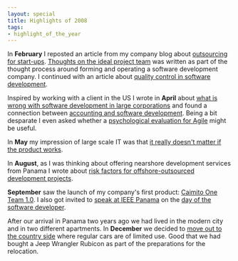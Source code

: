 ```yaml
---
layout: special
title: Highlights of 2008
tags:
- highlight_of_the_year
---
```


In **February** I reposted an article from my company blog about [outsourcing for start-ups](/2008/02/05/outsourcing-for-start-ups.html). [Thoughts on the ideal project team](/2008/02/05/thoughts-on-the-ideal-project-team.html) was written as part of the thought process around forming and operating a software development company. I continued with an article about [quality control in software development](/2008/02/24/quality-control-in-software-development.html).

Inspired by working with a client in the US I wrote in **April** about [what is wrong with software development in large corporations](/2008/04/03/whats-wrong-with-software-development-in-large-corporations.html) and found a connection between [accounting and software development](/2008/04/05/the-connection-between-accounting-and-sub-standard-tools-for-developers.html). Being a bit desparate I even asked whether a [psychological evaluation for Agile](/2008/04/20/psychological-evaluation-for-agile.html) might be useful.

In **May** my impression of large scale IT was that [it really doesn't matter if the product works](/2008/05/20/it-doesnt-matter-whether-it-works.html).

In **August**, as I was thinking about offering nearshore development services from Panama I wrote about [risk factors for offshore-outsourced development projects](/2008/08/30/risk-factors-for-offshore-outsourced-development-projects.html).

**September** saw the launch of my company's first product: [Caimito One Team 1.0](/2008/09/06/launched.html). I also got invited to [speak at IEEE Panama](/2008/09/09/got-invited-to-speak-at-ieee-panama.html) on the [day of the software developer](/2008/09/15/ieee-panama-celebrates-dia-del-programador.html).

After our arrival in Panama two years ago we had lived in the modern city and in two different apartments. In  **December** we decided to [move out to the country side](/2008/12/28/left-the-city-behind-and-went-4x4.html) where regular cars are of limited use. Good that we had bought a Jeep Wrangler Rubicon as part of the preparations for the relocation.
